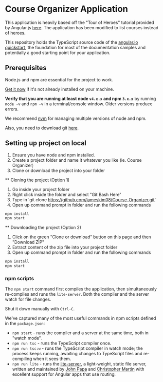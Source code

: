 # Course Organizer Application

This application is heavily based off the "Tour of Heroes" tutorial provided by Angular.js <a href="https://angular.io/docs/ts/latest/tutorial/" target="_blank" title="Tour of Heroes">
here</a>. The application has been modified to list courses instead of heroes. 

This repository holds the TypeScript source code of the [angular.io quickstart](https://angular.io/docs/ts/latest/quickstart.html),
the foundation for most of the documentation samples and potentially a good starting point for your application.

## Prerequisites

Node.js and npm are essential for the project to work. 
    
<a href="https://docs.npmjs.com/getting-started/installing-node" target="_blank" title="Installing Node.js and updating npm">
Get it now</a> if it's not already installed on your machine.
 
**Verify that you are running at least node `v4.x.x` and npm `3.x.x`**
by running `node -v` and `npm -v` in a terminal/console window.
Older versions produce errors.

We recommend [nvm](https://github.com/creationix/nvm) for managing multiple versions of node and npm.

Also, you need to download git <a href="https://git-scm.com/downloads" target="_blank" title="Git Download">
here</a>.

## Setting up project on local

1. Ensure you have node and npm installed.
2. Create a project folder and name it whatever you like (ie. Course Organizer)
3. Clone or download the project into your folder

** Cloning the project (Option 1)

1. Go inside your project folder
2. Right click inside the folder and select "Git Bash Here"
3. Type in 'git clone https://github.com/jameskim08/Course-Organizer.git'
4. Open up command prompt in folder and run the following commands
```bash
npm install
npm start
```

** Downloading the project (Option 2)

1. Click on the green "Clone or download" button on this page and then "Download ZIP"
2. Extract content of the zip file into your project folder
3. Open up command prompt in folder and run the following commands
```bash
npm install
npm start
```

### npm scripts

The `npm start` command first compiles the application, 
then simultaneously re-compiles and runs the `lite-server`.
Both the compiler and the server watch for file changes.

Shut it down manually with `Ctrl-C`.

We've captured many of the most useful commands in npm scripts defined in the `package.json`:

* `npm start` - runs the compiler and a server at the same time, both in "watch mode".
* `npm run tsc` - runs the TypeScript compiler once.
* `npm run tsc:w` - runs the TypeScript compiler in watch mode; the process keeps running, awaiting changes to TypeScript files and re-compiling when it sees them.
* `npm run lite` - runs the [lite-server](https://www.npmjs.com/package/lite-server), a light-weight, static file server, written and maintained by
[John Papa](https://github.com/johnpapa) and
[Christopher Martin](https://github.com/cgmartin)
with excellent support for Angular apps that use routing.
